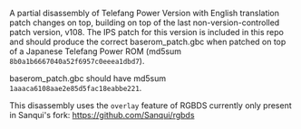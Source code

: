 A partial disassembly of Telefang Power Version with English translation patch
changes on top, building on top of the last non-version-controlled patch
version, v108.  The IPS patch for this version is included in this repo
and should produce the correct baserom_patch.gbc when patched on top
of a Japanese Telefang Power ROM (md5sum` 8b0a1b6667040a52f6957c0eeea1dbd7`).

baserom_patch.gbc should have md5sum `1aaaca6108aae2e85d5fac18eabbe221`.

This disassembly uses the `overlay` feature of RGBDS currently only
present in Sanqui's fork: https://github.com/Sanqui/rgbds
